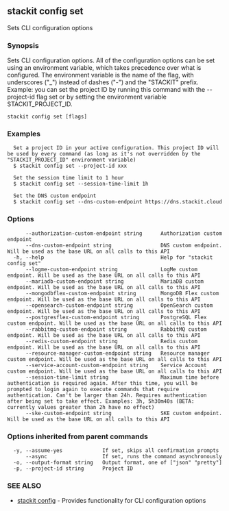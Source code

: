 ## stackit config set

Sets CLI configuration options

### Synopsis

Sets CLI configuration options.
All of the configuration options can be set using an environment variable, which takes precedence over what is configured.
The environment variable is the name of the flag, with underscores ("_") instead of dashes ("-") and the "STACKIT" prefix.
Example: you can set the project ID by running this command with the --project-id flag set or by setting the environment variable STACKIT_PROJECT_ID.

```
stackit config set [flags]
```

### Examples

```
  Set a project ID in your active configuration. This project ID will be used by every command (as long as it's not overridden by the "STACKIT_PROJECT_ID" environment variable)
  $ stackit config set --project-id xxx

  Set the session time limit to 1 hour
  $ stackit config set --session-time-limit 1h

  Set the DNS custom endpoint
  $ stackit config set --dns-custom-endpoint https://dns.stackit.cloud
```

### Options

```
      --authorization-custom-endpoint string      Authorization custom endpoint
      --dns-custom-endpoint string                DNS custom endpoint. Will be used as the base URL on all calls to this API
  -h, --help                                      Help for "stackit config set"
      --logme-custom-endpoint string              LogMe custom endpoint. Will be used as the base URL on all calls to this API
      --mariadb-custom-endpoint string            MariaDB custom endpoint. Will be used as the base URL on all calls to this API
      --mongodbflex-custom-endpoint string        MongoDB Flex custom endpoint. Will be used as the base URL on all calls to this API
      --opensearch-custom-endpoint string         OpenSearch custom endpoint. Will be used as the base URL on all calls to this API
      --postgresflex-custom-endpoint string       PostgreSQL Flex custom endpoint. Will be used as the base URL on all calls to this API
      --rabbitmq-custom-endpoint string           RabbitMQ custom endpoint. Will be used as the base URL on all calls to this API
      --redis-custom-endpoint string              Redis custom endpoint. Will be used as the base URL on all calls to this API
      --resource-manager-custom-endpoint string   Resource manager custom endpoint. Will be used as the base URL on all calls to this API
      --service-account-custom-endpoint string    Service Account custom endpoint. Will be used as the base URL on all calls to this API
      --session-time-limit string                 Maximum time before authentication is required again. After this time, you will be prompted to login again to execute commands that require authentication. Can't be larger than 24h. Requires authentication after being set to take effect. Examples: 3h, 5h30m40s (BETA: currently values greater than 2h have no effect)
      --ske-custom-endpoint string                SKE custom endpoint. Will be used as the base URL on all calls to this API
```

### Options inherited from parent commands

```
  -y, --assume-yes             If set, skips all confirmation prompts
      --async                  If set, runs the command asynchronously
  -o, --output-format string   Output format, one of ["json" "pretty"]
  -p, --project-id string      Project ID
```

### SEE ALSO

* [stackit config](./stackit_config.md)	 - Provides functionality for CLI configuration options

